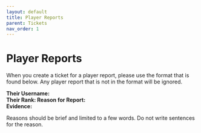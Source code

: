 ```yaml
---
layout: default
title: Player Reports
parent: Tickets
nav_order: 1
---
```



# Player Reports
When you create a ticket for a player report, please use the format that is found below. Any player report that is not in the format will be ignored.


__Their Username:  
Their Rank: 
Reason for Report:  
Evidence:__

Reasons should be brief and limited to a few words. Do not write sentences for the reason.
